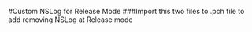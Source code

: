 #Custom NSLog for Release Mode
###Import this two files to .pch file to add removing NSLog at Release mode
